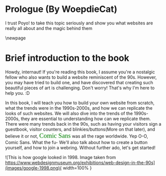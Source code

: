 # Prologue (By WoepdieCat)
I trust Poyo! to take this topic seriously and show you what websites are really all about and the magic behind them

\newpage

# Brief introduction to the book

Howdy, internaut!
If you're reading this book, I assume you're a nostalgic fellow who also wants to build a website reminiscent of the 90s. However, you may have tried to build one, and have discovered that creating such beautiful pieces of art is challenging. Don't worry! That's why I'm here to help you. :D

In this book, I will teach you how to build your own website from scratch, what the trends were in the 1990s-2000s, and how we can replicate the looks of such websites.
We will also dive into the trends of the 1990s-2000s, they are essential to understanding how can we replicate them.
There were many trends back in the 90s, such as having your visitors sign a guestbook, visitor counters, and blinkies/buttons(More on that later), and believe it or not, <span style="color: green; font-family: 'Comic Sans', cursive; font-size: 1.5em;">Comic Sans</span> was all the rage worldwide.
Yep O-O, Comic Sans. What the fu-
We'll also talk about how to create a button yourself, and how to join a webring. 
Without further ado, let's get started!

![This is how google looked in 1998. Image taken from https://www.webdesignmuseum.org/exhibitions/web-design-in-the-90s](images/google-1998.png){ width=100% }

